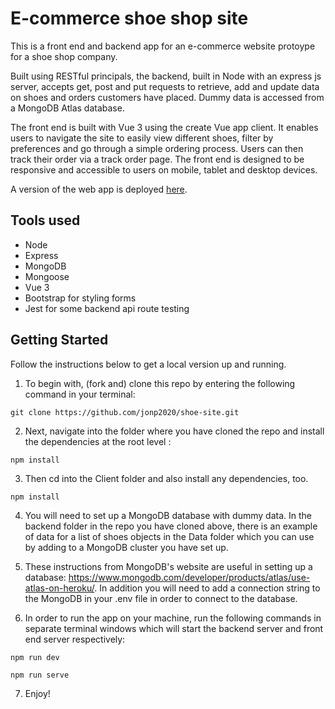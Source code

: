 # E-commerce shoe shop site

This is a front end and backend app for an e-commerce website protoype for a shoe shop company.

Built using RESTful principals, the backend, built in Node with an express js server, accepts get, post and put requests to retrieve, add and update data on shoes and orders customers have placed. Dummy data is accessed from a MongoDB Atlas database. 

The front end is built with Vue 3 using the create Vue app client. It enables users to navigate the site to easily view different shoes, filter by preferences and go through a simple ordering process. Users can then track their order via a track order page. The front end is designed to be responsive and accessible to users on mobile, tablet and desktop devices.

A version of the web app is deployed [here](https://rocky-waters-20841.herokuapp.com/).

## Tools used
- Node
- Express
- MongoDB
- Mongoose
- Vue 3
- Bootstrap for styling forms
- Jest for some backend api route testing

## Getting Started

Follow the instructions below to get a local version up and running.


1. To begin with, (fork and) clone this repo by entering the following command in your terminal:

```
git clone https://github.com/jonp2020/shoe-site.git
```

2. Next, navigate into the folder where you have cloned the repo and install the dependencies at the root level :
```
npm install
```

3. Then cd into the Client folder and also install any dependencies, too. 
```
npm install
```

4. You will need to set up a MongoDB database with dummy data. In the backend folder in the repo you have cloned above, there is an example of data for a list of shoes objects in the Data folder which you can use by adding to a MongoDB cluster you have set up.

5. These instructions from MongoDB's website are useful in setting up a database: https://www.mongodb.com/developer/products/atlas/use-atlas-on-heroku/. In addition you will need to add a connection string to the MongoDB in your .env file in order to connect to the database.

6. In order to run the app on your machine, run the following commands in separate terminal windows which will start the backend server and front end server respectively:

```
npm run dev
```
```
npm run serve
```
7. Enjoy!
